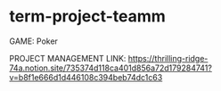 # term-project-teamm

GAME:
Poker

PROJECT MANAGEMENT LINK:
https://thrilling-ridge-74a.notion.site/735374d118ca401d856a72d179284741?v=b8f1e666d1d446108c394beb74dc1c63
